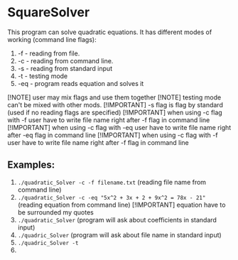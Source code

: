 # SquareSolver
This program can solve quadratic equations.
It has different modes of working (command line flags):
1) -f - reading from file.
2) -c - reading from command line.
3) -s - reading from standard input
4) -t - testing mode
5) -eq - program reads equation and solves it

[!NOTE] user may mix flags and use them together
[!NOTE] testing mode can't be mixed with other mods.
[!IMPORTANT] -s flag is flag by standard (used if no reading flags are specified)
[!IMPORTANT] when using -c flag with -f user have to write file name right after -f flag in command line
[!IMPORTANT] when using -c flag with -eq user have to write file name right after -eq flag in command line
[!IMPORTANT] when using -c flag with -f user have to write file name right after -f flag in command line

## Examples:
1) `./quadratic_Solver -c -f filename.txt` (reading file name from command line)
2) `./quadratic_Solver -c -eq "5x^2 + 3x + 2 + 9x^2 = 78x - 21"` (reading equation from command line)
[!IMPORTANT] equation have to be surrounded my quotes
3) `./quadratic_Solver` (program will ask about coefficients in standard input)
4) `./quadric_Solver` (program will ask about file name in standard input)
5) `./quadric_Solver -t`
6) 
